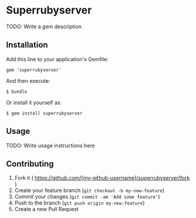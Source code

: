 # Superrubyserver

TODO: Write a gem description

## Installation

Add this line to your application's Gemfile:

    gem 'superrubyserver'

And then execute:

    $ bundle

Or install it yourself as:

    $ gem install superrubyserver

## Usage

TODO: Write usage instructions here

## Contributing

1. Fork it ( https://github.com/[my-github-username]/superrubyserver/fork )
2. Create your feature branch (`git checkout -b my-new-feature`)
3. Commit your changes (`git commit -am 'Add some feature'`)
4. Push to the branch (`git push origin my-new-feature`)
5. Create a new Pull Request
